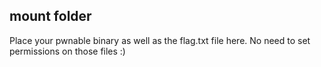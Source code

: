 mount folder
------------

Place your pwnable binary as well as the flag.txt file here. No need to set permissions on those files :)
